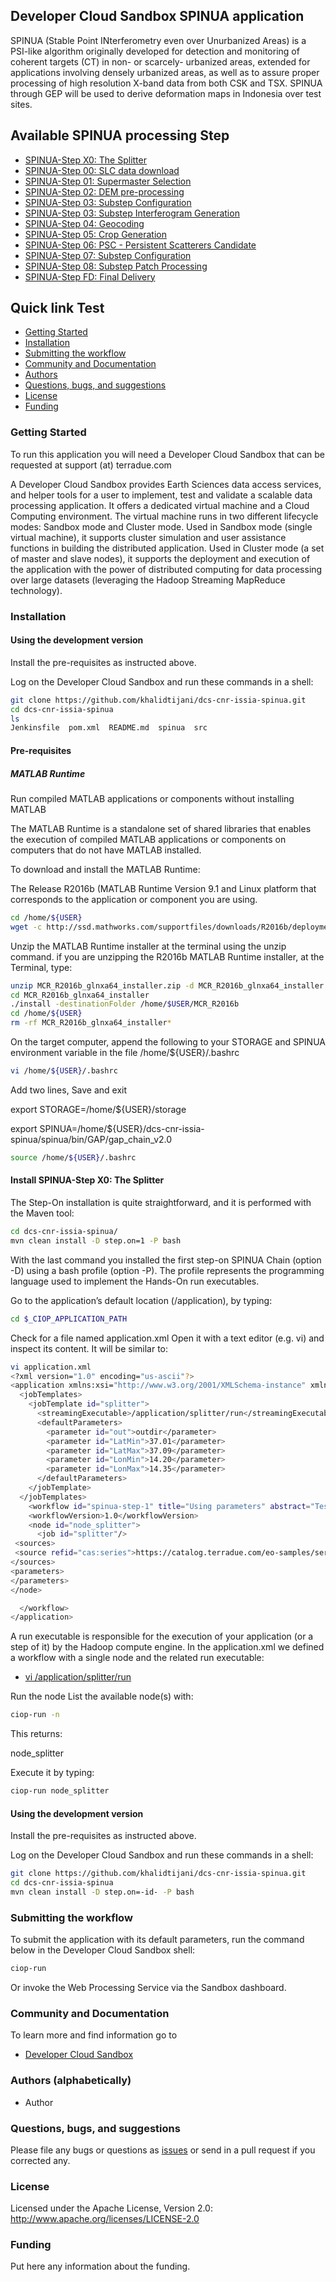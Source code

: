 ## Developer Cloud Sandbox SPINUA application  

SPINUA (Stable Point INterferometry even over Unurbanized Areas) is a PSI-like algorithm originally developed for detection and monitoring of coherent targets (CT) in non- or scarcely- urbanized areas, extended for applications involving densely urbanized areas, as well as to assure proper processing of high resolution X-band data from both CSK and TSX. SPINUA through GEP will be used to derive deformation maps in Indonesia over test sites.

Available SPINUA processing Step
--------------------------------

* [SPINUA-Step X0: The Splitter](src/main/app-resources/spinua-step-1/)
* [SPINUA-Step 00: SLC data download](src/main/app-resources/spinua-step-2)
* [SPINUA-Step 01: Supermaster Selection](src/main/app-resources/spinua-step-01)
* [SPINUA-Step 02: DEM pre-processing](src/main/app-resources/spinua-step-03)
* [SPINUA-Step 03: Substep Configuration](src/main/app-resources/spinua-step-04)
* [SPINUA-Step 03: Substep Interferogram Generation](src/main/app-resources/spinua-step-05)
* [SPINUA-Step 04: Geocoding](src/main/app-resources/spinua-step-06)
* [SPINUA-Step 05: Crop Generation](src/main/app-resources/spinua-step-07)
* [SPINUA-Step 06: PSC - Persistent Scatterers Candidate](src/main/app-resources/spinua-step-08)
* [SPINUA-Step 07: Substep Configuration](src/main/app-resources/spinua-step-09)
* [SPINUA-Step 08: Substep Patch Processing](src/main/app-resources/spinua-step-10)
* [SPINUA-Step FD: Final Delivery](src/main/app-resources/spinua-step-11)




## Quick link  Test
 
* [Getting Started](#getting-started)
* [Installation](#installation)
* [Submitting the workflow](#submit)
* [Community and Documentation](#community)
* [Authors](#authors)
* [Questions, bugs, and suggestions](#questions)
* [License](#license)
* [Funding](#funding)

### <a name="getting-started"></a>Getting Started 

To run this application you will need a Developer Cloud Sandbox that can be requested at support (at) terradue.com

A Developer Cloud Sandbox provides Earth Sciences data access services, and helper tools for a user to implement, test and validate a scalable data processing application. It offers a dedicated virtual machine and a Cloud Computing environment.
The virtual machine runs in two different lifecycle modes: Sandbox mode and Cluster mode. 
Used in Sandbox mode (single virtual machine), it supports cluster simulation and user assistance functions in building the distributed application.
Used in Cluster mode (a set of master and slave nodes), it supports the deployment and execution of the application with the power of distributed computing for data processing over large datasets (leveraging the Hadoop Streaming MapReduce technology). 

### <a name="installation"></a>Installation

#### Using the development version

Install the pre-requisites as instructed above.

Log on the Developer Cloud Sandbox and run these commands in a shell:

```bash
git clone https://github.com/khalidtijani/dcs-cnr-issia-spinua.git
cd dcs-cnr-issia-spinua
ls 
Jenkinsfile  pom.xml  README.md  spinua  src
```

#### Pre-requisites


##### MATLAB Runtime

Run compiled MATLAB applications or components without installing MATLAB

The MATLAB Runtime is a standalone set of shared libraries that enables the execution of compiled MATLAB applications or components on computers that do not have MATLAB installed.

To download and install the MATLAB Runtime:

The Release R2016b (MATLAB Runtime Version 9.1 and Linux platform that corresponds to the application or component you are using.

```bash
cd /home/${USER}
wget -c http://ssd.mathworks.com/supportfiles/downloads/R2016b/deployment_files/R2016b/installers/glnxa64/MCR_R2016b_glnxa64_installer.zip
```

Unzip the MATLAB Runtime installer at the terminal using the unzip command.
if you are unzipping the R2016b MATLAB Runtime installer, at the Terminal, type:

```bash
unzip MCR_R2016b_glnxa64_installer.zip -d MCR_R2016b_glnxa64_installer
cd MCR_R2016b_glnxa64_installer
./install -destinationFolder /home/$USER/MCR_R2016b
cd /home/${USER}
rm -rf MCR_R2016b_glnxa64_installer*
```

On the target computer, append the following to your STORAGE and SPINUA environment variable in the file /home/${USER}/.bashrc

```bash
vi /home/${USER}/.bashrc
```

Add two lines, Save and exit 

export STORAGE=/home/${USER}/storage

export SPINUA=/home/${USER}/dcs-cnr-issia-spinua/spinua/bin/GAP/gap_chain_v2.0

```bash
source /home/${USER}/.bashrc
```

#### Install SPINUA-Step X0: The Splitter
The Step-On installation is quite straightforward, and it is performed with the Maven tool:
```bash
cd dcs-cnr-issia-spinua/
mvn clean install -D step.on=1 -P bash
```

With the last command you installed the first step-on SPINUA Chain (option -D) using a bash profile (option -P). The profile represents the programming language used to implement the Hands-On run executables.


Go to the application’s default location (/application), by typing:
```bash
cd $_CIOP_APPLICATION_PATH
```
Check for a file named application.xml
Open it with a text editor (e.g. vi) and inspect its content. It will be similar to:

```bash
vi application.xml
<?xml version="1.0" encoding="us-ascii"?>
<application xmlns:xsi="http://www.w3.org/2001/XMLSchema-instance" xmlns:xsd="http://www.w3.org/2001/XMLSchema" id="spinua_chain">
  <jobTemplates>
    <jobTemplate id="splitter">
      <streamingExecutable>/application/splitter/run</streamingExecutable>
      <defaultParameters>
        <parameter id="out">outdir</parameter>
        <parameter id="LatMin">37.01</parameter>
        <parameter id="LatMax">37.09</parameter>
        <parameter id="LonMin">14.20</parameter>
        <parameter id="LonMax">14.35</parameter>
      </defaultParameters>
    </jobTemplate>
  </jobTemplates>
    <workflow id="spinua-step-1" title="Using parameters" abstract="Test Splitter, using parameters">
    <workflowVersion>1.0</workflowVersion>
    <node id="node_splitter">
      <job id="splitter"/>
 <sources>
 <source refid="cas:series">https://catalog.terradue.com/eo-samples/series/mer_rr__1p/description</source>
</sources>
<parameters>
</parameters>
</node>

  </workflow>
</application>
```
A run executable is responsible for the execution of your application (or a step of it) by the Hadoop compute engine. In the application.xml we defined a workflow with a single node and the related run executable:

* [vi /application/splitter/run](src/main/app-resources/spinua-step-1/bash/splitter/run)


Run the node
List the available node(s) with:

```bash
ciop-run -n
```
This returns:

node_splitter

Execute it by typing:

```bash
ciop-run node_splitter
```


#### Using the development version

Install the pre-requisites as instructed above.

Log on the Developer Cloud Sandbox and run these commands in a shell:

```bash
git clone https://github.com/khalidtijani/dcs-cnr-issia-spinua.git
cd dcs-cnr-issia-spinua
mvn clean install -D step.on=-id- -P bash
```

### <a name="submit"></a>Submitting the workflow

To submit the application with its default parameters, run the command below in the Developer Cloud Sandbox shell:

```bash
ciop-run
```
Or invoke the Web Processing Service via the Sandbox dashboard.

### <a name="community"></a>Community and Documentation

To learn more and find information go to 

* [Developer Cloud Sandbox](http://docs.terradue.com/developer-sandbox/)  

### <a name="authors"></a>Authors (alphabetically)

* Author

### <a name="questions"></a>Questions, bugs, and suggestions

Please file any bugs or questions as [issues](<app-url>) or send in a pull request if you corrected any.

### <a name="license"></a>License

Licensed under the Apache License, Version 2.0: http://www.apache.org/licenses/LICENSE-2.0

### <a name="funding"></a>Funding

Put here any information about the funding.
